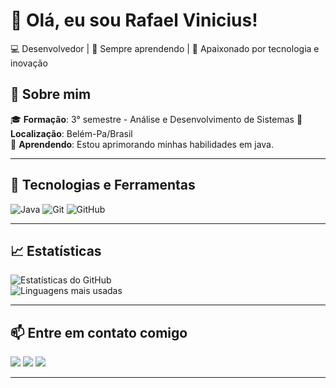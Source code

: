# 👋 Olá, eu sou Rafael Vinicius!

💻 Desenvolvedor | 🌱 Sempre aprendendo | 🚀 Apaixonado por tecnologia e inovação

## 🌟 Sobre mim

🎓 **Formação**: 3° semestre - Análise e Desenvolvimento de Sistemas
📍 **Localização**: Belém-Pa/Brasil  
🌱 **Aprendendo**: Estou aprimorando minhas habilidades em java.

---

## 🚀 Tecnologias e Ferramentas

![Java](https://img.shields.io/badge/-Java-007396?logo=java&logoColor=white&style=flat)
![Git](https://img.shields.io/badge/-Git-F05032?logo=git&logoColor=white&style=flat)
![GitHub](https://img.shields.io/badge/-GitHub-181717?logo=github&logoColor=white&style=flat)


---

## 📈 Estatísticas

![Estatísticas do GitHub](https://github-readme-stats.vercel.app/api?username=RafaelVn1808&show_icons=true&theme=radical)  
![Linguagens mais usadas](https://github-readme-stats.vercel.app/api/top-langs/?username=RafaelVn1808&layout=compact&theme=radical&langs_count=8&hide=css,html,javascript&include_langs=java)

---

## 📫 Entre em contato comigo

<a href = "mailto:rafaelalmeida1808@gmail.com"><img src="https://img.shields.io/badge/-Gmail-%23333?style=for-the-badge&logo=gmail&logoColor=white" target="_blank"></a>
<a href="https://www.linkedin.com/in/rafael-almeida-ba4a92314/" target="_blank"><img src="https://img.shields.io/badge/-LinkedIn-%230077B5?style=for-the-badge&logo=linkedin&logoColor=white" target="_blank"></a> 
<a href="https://www.instagram.com/rafaelvn1808/" target="_blank"><img src="https://img.shields.io/badge/-Instagram-%23E4405F?style=for-the-badge&logo=instagram&logoColor=white" target="_blank"></a>

---

